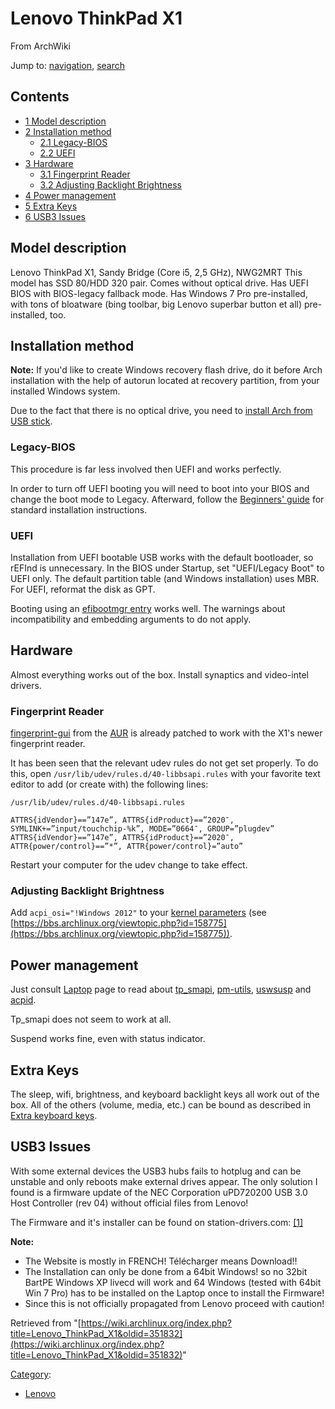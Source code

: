 # Lenovo ThinkPad X1

From ArchWiki

Jump to: [navigation](#column-one), [search](#searchInput)

## Contents

*   [1 Model description](#Model_description)
*   [2 Installation method](#Installation_method)
    *   [2.1 Legacy-BIOS](#Legacy-BIOS)
    *   [2.2 UEFI](#UEFI)
*   [3 Hardware](#Hardware)
    *   [3.1 Fingerprint Reader](#Fingerprint_Reader)
    *   [3.2 Adjusting Backlight Brightness](#Adjusting_Backlight_Brightness)
*   [4 Power management](#Power_management)
*   [5 Extra Keys](#Extra_Keys)
*   [6 USB3 Issues](#USB3_Issues)

## Model description

Lenovo ThinkPad X1, Sandy Bridge (Core i5, 2,5 GHz), NWG2MRT This model has SSD 80/HDD 320 pair. Comes without optical drive. Has UEFI BIOS with BIOS-legacy fallback mode. Has Windows 7 Pro pre-installed, with tons of bloatware (bing toolbar, big Lenovo superbar button et all) pre-installed, too.

## Installation method

**Note:** If you'd like to create Windows recovery flash drive, do it before Arch installation with the help of autorun located at recovery partition, from your installed Windows system.

Due to the fact that there is no optical drive, you need to [install Arch from USB stick](/index.php/USB_Installation_Media "USB Installation Media").

### Legacy-BIOS

This procedure is far less involved then UEFI and works perfectly.

In order to turn off UEFI booting you will need to boot into your BIOS and change the boot mode to Legacy. Afterward, follow the [Beginners' guide](/index.php/Beginners%27_guide "Beginners' guide") for standard installation instructions.

### UEFI

Installation from UEFI bootable USB works with the default bootloader, so rEFInd is unnecessary. In the BIOS under Startup, set "UEFI/Legacy Boot" to UEFI only. The default partition table (and Windows installation) uses MBR. For UEFI, reformat the disk as GPT.

Booting using an [efibootmgr entry](/index.php/UEFI_Bootloaders#Using_efibootmgr_entry "UEFI Bootloaders") works well. The warnings about incompatibility and embedding arguments to do not apply.

## Hardware

Almost everything works out of the box. Install synaptics and video-intel drivers.

### Fingerprint Reader

[fingerprint-gui](/index.php/Fingerprint-gui "Fingerprint-gui") from the [AUR](/index.php/AUR "AUR") is already patched to work with the X1's newer fingerprint reader.

It has been seen that the relevant udev rules do not get set properly. To do this, open `/usr/lib/udev/rules.d/40-libbsapi.rules` with your favorite text editor to add (or create with) the following lines:

 `/usr/lib/udev/rules.d/40-libbsapi.rules` 

```
ATTRS{idVendor}==”147e”, ATTRS{idProduct}==”2020″,   SYMLINK+=”input/touchchip-%k”, MODE=”0664″, GROUP=”plugdev”
ATTRS{idVendor}==”147e”, ATTRS{idProduct}==”2020″,   ATTR{power/control}==”*”, ATTR{power/control}=”auto”

```

Restart your computer for the udev change to take effect.

### Adjusting Backlight Brightness

Add `acpi_osi="!Windows 2012"` to your [kernel parameters](/index.php/Kernel_parameters "Kernel parameters") (see [https://bbs.archlinux.org/viewtopic.php?id=158775](https://bbs.archlinux.org/viewtopic.php?id=158775)).

## Power management

Just consult [Laptop](https://wiki.archlinux.org/index.php/Laptop) page to read about [tp_smapi](https://wiki.archlinux.org/index.php/tp_smapi), [pm-utils](https://wiki.archlinux.org/index.php/pm-utils), [uswsusp](https://wiki.archlinux.org/index.php/Uswsusp) and [acpid](https://wiki.archlinux.org/index.php/Acpid).

Tp_smapi does not seem to work at all.

Suspend works fine, even with status indicator.

## Extra Keys

The sleep, wifi, brightness, and keyboard backlight keys all work out of the box. All of the others (volume, media, etc.) can be bound as described in [Extra keyboard keys](/index.php/Extra_keyboard_keys "Extra keyboard keys").

## USB3 Issues

With some external devices the USB3 hubs fails to hotplug and can be unstable and only reboots make external drives appear. The only solution I found is a firmware update of the NEC Corporation uPD720200 USB 3.0 Host Controller (rev 04) without official files from Lenovo!

The Firmware and it's installer can be found on station-drivers.com: [[1]](http://www.station-drivers.com/index.php/downloads/Drivers/Renesas-Nec/USB-3.0/Renesas-Nec-uPD720200a-USB-3.0-Controller-Firmware-Version-4.0.2.1.0.3/)

**Note:**

*   The Website is mostly in FRENCH! Télécharger means Download!!
*   The Installation can only be done from a 64bit Windows! so no 32bit BartPE Windows XP livecd will work and 64 Windows (tested with 64bit Win 7 Pro) has to be installed on the Laptop once to install the Firmware!
*   Since this is not officially propagated from Lenovo proceed with caution!

Retrieved from "[https://wiki.archlinux.org/index.php?title=Lenovo_ThinkPad_X1&oldid=351832](https://wiki.archlinux.org/index.php?title=Lenovo_ThinkPad_X1&oldid=351832)"

[Category](/index.php/Special:Categories "Special:Categories"):

*   [Lenovo](/index.php/Category:Lenovo "Category:Lenovo")
